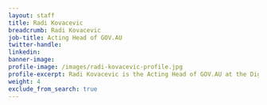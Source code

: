 ```yaml
---
layout: staff
title: Radi Kovacevic
breadcrumb: Radi Kovacevic
job-title: Acting Head of GOV.AU
twitter-handle:
linkedin:
banner-image:
profile-image: /images/radi-kovacevic-profile.jpg
profile-excerpt: Radi Kovacevic is the Acting Head of GOV.AU at the Digital Transformation Office.
weight: 4
exclude_from_search: true
---
```

